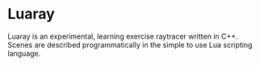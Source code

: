 # Luaray

Luaray is an experimental, learning exercise raytracer written in C++. Scenes
are described programmatically in the simple to use Lua scripting language.
